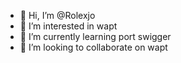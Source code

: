- 👋 Hi, I’m @Rolexjo
- 👀 I’m interested in wapt
- 🌱 I’m currently learning port swigger
- 💞️ I’m looking to collaborate on wapt 


<!---
Rolexjo/Rolexjo is a ✨ special ✨ repository because its `README.md` (this file) appears on your GitHub profile.
You can click the Preview link to take a look at your changes.
--->
